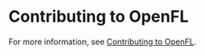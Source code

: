 # Contributing to OpenFL
For more information, see [Contributing to OpenFL](https://openfl.readthedocs.io/en/latest/contributing.html).
